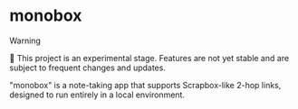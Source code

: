 # monobox

> [!WARNING]
> 🚧 This project is an experimental stage. Features are not yet stable and are subject to frequent changes and updates.

"monobox" is a note-taking app that supports Scrapbox-like 2-hop links, designed to run entirely in a local environment.
